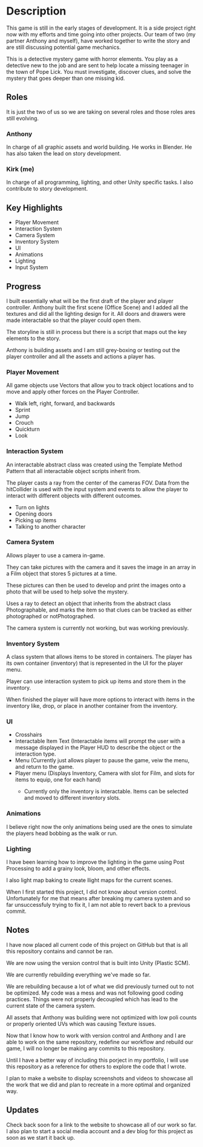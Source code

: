 <h1>
   Description
</h1>
<p>
   This game is still in the early stages of development. It is a side project right now with my efforts and time going into other projects. Our team of two (my partner Anthony and myself), have worked together to write the story and are still discussing potential game mechanics.  

   This is a detective mystery game with horror elements. You play as a detective new to the job and are sent to help locate a missing teenager in the town of Pope Lick. You must investigate, discover clues, and solve the mystery that goes deeper than one missing kid.
</p>

<h2>
   Roles
</h2>
<p>
   It is just the two of us so we are taking on several roles and those roles ares still evolving.
   <h3>
	Anthony
   </h3>
   <p>
	In charge of all graphic assets and world building. He works in Blender. He has also taken the lead on story development. 
   </p>
   <h3>
	Kirk (me)
   </h3>
   <p>
	In charge of all programming, lighting, and other Unity specific tasks. I also contribute to story development.
   </p>
</p>

<h2>
   Key Highlights
</h2>
<ul>
   <li>Player Movement</li>
   <li>Interaction System</li>
   <li>Camera System</li>
   <li>Inventory System</li>
   <li>UI</li>
   <li>Animations</li>
   <li>Lighting</li>
   <li>Input System</li>
</ul>

<h2>
   Progress
</h2>
<p>
	I built essentially what will be the first draft of the player and player controller. Anthony built the first scene (Office Scene) and I added all the textures and did all the lighting design for it. All doors and drawers were made interactable so that the player could open them.
</p>
<p>
   The storyline is still in process but there is a script that maps out the key elements to the story.

   Anthony is building assets and I am still grey-boxing or testing out the player controller and all the assets and actions a player has. 
</p>

<h3>
       Player Movement
</h3>
<p>
	All game objects use Vectors that allow you to track object locations and to move and apply other forces on the Player Controller.
	<ul>
		<li>Walk left, right, forward, and backwards</li>
		<li>Sprint</li>
		<li>Jump</li>
		<li>Crouch</li>
		<li>Quickturn</li>
		<li>Look</li>
	</ul>
	
</p>
<h3>
        Interaction System
</h3>
<p>
	An interactable abstract class was created using the Template Method Pattern that all interactable object scripts inherit from. 
	
The player casts a ray from the center of the cameras FOV. Data from the hitCollider is used with the input system and events to allow the player to interact with different objects with different outcomes.
	<ul>
		   <li>Turn on lights</li>
		   <li>Opening doors</li>
		   <li>Picking up items</li>
		   <li>Talking to another character</li>
	</ul>
</p>

<h3>
	   Camera System
</h3>
<p>
	Allows player to use a camera in-game. 
	
   They can take pictures with the camera and it saves the image in an array in a Film object that stores 5 pictures at a time.

   These pictures can then be used to develop and print the images onto a photo that will be used to help solve the mystery.

   Uses a ray to  detect an object that inherits from the abstract class Photographable, and marks the item so that clues can be tracked as either photographed or notPhotographed.

   The camera system is currently not working, but was working previously.
</p>
   

<h3>
	Inventory System
</h3>
<p>
	A class system that allows items to be stored in containers. The player has its own container (inventory) that is represented in the UI for the player menu.

 Player can use interaction system to pick up items and store them in the inventory.

When finished the player will have more options to interact with items in the inventory like, drop, or place in another container from the inventory.
</p>

<h3>
	UI
</h3>
<ul>
	<li>Crosshairs</li>
	<li>Interactable Item Text (Interactable items will prompt the user with a message displayed in the Player HUD to describe the object or the interaction type.</li>
	<li>Menu (Currently just allows player to pause the game, veiw the menu, and return to the game.</li>
	<li>Player menu (Displays Inventory, Camera with slot for Film, and slots for items to equip, one for each hand)</li>
	<ul><li>Currently only the inventory is interactable. Items can be selected and moved to different inventory slots.</li></ul>
</ul>

<h3>
	Animations
</h3>
<p>
	I believe right now the only animations being used are the ones to simulate the players head bobbing as the walk or run.
</p>

<h3>
	Lighting
</h3>
<p>
	I have been learning how to improve the lighting in the game using Post Processing to add a grainy look, bloom, and other effects.

I also light map baking to create llight maps for the current scenes.
</p>

<p>
	When I first started this project, I did not know about version control. Unfortunately for me that means after breaking my camera system and so far unsuccessfuly trying to fix it, I am not able to revert back to a previous commit.
</p>

<h2>
	Notes
</h2>
</p>
	 I have now placed all current code of this project on GitHub but that is all this repository contains and cannot be ran.
	
   We are now using the version control that is built into Unity (Plastic SCM).

   We are currently rebuilding everything we've made so far.
	
   We are rebuilding because a lot of what we did previously turned out to not be optimized. My code was a mess and was not following good coding practices. Things were not properly decoupled which has lead to the current state of the camera system. 
   
   All assets that Anthony was building were not optimized with low poli counts or properly 
   oriented UVs which was causing Texture issues.
	
   Now that I know how to work with version control and Anthony and I are able to work on the same repository, redefine our workflow and rebuild our game, I will no longer be making any commits to this repository. 
   
   Until I have a better way of including this porject in my portfolio, I will use this repository as a reference for others to 
   explore the code that I wrote. 
   
   I plan to make a website to display screenshots and videos to showcase all the work that we did and plan to recreate in a more optimal and organized way.
<p>
<h2>
	Updates
</h2>
<p>
	Check back soon for a link to the website to showcase all of our work so far. I also plan to start a social media account and a dev blog for this project as soon as we start it back up.
</p>
	
